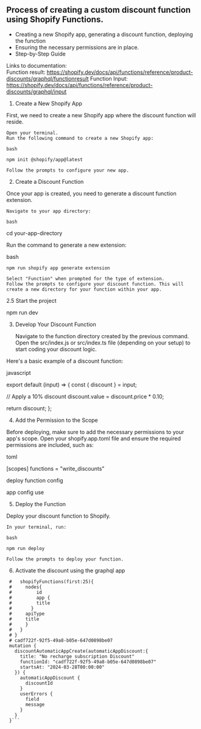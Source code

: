 ## Process of creating a custom discount function using Shopify Functions. 

* Creating a new Shopify app, generating a discount function, deploying the function 
* Ensuring the necessary permissions are in place.
* Step-by-Step Guide

Links to documentation:  
  Function result: https://shopify.dev/docs/api/functions/reference/product-discounts/graphql/functionresult
  Function Input: https://shopify.dev/docs/api/functions/reference/product-discounts/graphql/input


1. Create a New Shopify App

First, we need to create a new Shopify app where the discount function will reside.

    Open your terminal.
    Run the following command to create a new Shopify app:

    bash

    npm init @shopify/app@latest

    Follow the prompts to configure your new app.

2. Create a Discount Function

Once your app is created, you need to generate a discount function extension.

    Navigate to your app directory:

    bash

cd your-app-directory

Run the command to generate a new extension:

bash

    npm run shopify app generate extension

    Select "Function" when prompted for the type of extension.
    Follow the prompts to configure your discount function. This will create a new directory for your function within your app.

2.5 Start the project

   npm run dev

3. Develop Your Discount Function

    Navigate to the function directory created by the previous command.
    Open the src/index.js or src/index.ts file (depending on your setup) to start coding your discount logic.

Here's a basic example of a discount function:

javascript

export default (input) => {
  const { discount } = input;

  // Apply a 10% discount
  discount.value = discount.price * 0.10;

  return discount;
};

4. Add the Permission to the Scope

Before deploying, make sure to add the necessary permissions to your app's scope. Open your shopify.app.toml file and ensure the required permissions are included, such as:

toml

[scopes]
functions = "write_discounts"

deploy function config 

   app config use

5. Deploy the Function

Deploy your discount function to Shopify.

    In your terminal, run:

    bash

    npm run deploy

    Follow the prompts to deploy your function.

6. Activate the discount using the graphql app

 ``` # query {
  #   shopifyFunctions(first:25){
  #     nodes{
  #     	id
  #     	app {
  #         title
  #       }
  #     apiType
  #     title
  #   	}
  #   }
  # }
  # cadf722f-92f5-49a8-b05e-647d0898be07
  mutation {
    discountAutomaticAppCreate(automaticAppDiscount:{
      title: "No recharge subscription Discount"
      functionId: "cadf722f-92f5-49a8-b05e-647d0898be07"
      startsAt: "2024-03-28T00:00:00"
    }) {
      automaticAppDiscount {
        discountId
      }
      userErrors {
        field
        message
      }
    }
  }```
